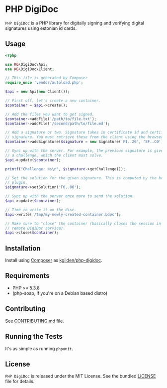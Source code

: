PHP DigiDoc
===========

`PHP DigiDoc` is a PHP library for digitally signing and verifying digital
signatures using estonian id cards.

## Usage

```php
<?php

use KG\DigiDoc\Api;
use KG\DigiDoc\Client;

// This file is generated by Composer
require_once 'vendor/autoload.php';

$api = new Api(new Client());

// First off, let's create a new container.
$container = $api->create();

// Add the files you want to get signed.
$container->addFile('/path/to/file.txt');
$container->addFile('/second/path/to/file.md');

// Add a signature or two. Signature takes in certificate id and certificate
// signature. You must retrieve these from the client using the browser plugin.
$container->addSignature($signature = new Signature('F1..20', '8F..C0'));

// Sync up with the server. For example, the previous signature is given
// a challenge, which the client must solve.
$api->update($container);

printf("Challenge: %s\n", $signature->getChallenge());

// Set the solution for the given signature. This is computed by the borwser
// plugin.
$signature->setSolution('F6..00');

// Sync up with the server once more to send the solution.
$api->update($container);

// Time to write it on the disc.
$api->write('/tmp/my-newly-created-container.bdoc');

// Make sure to "close" the container (basically closes the session in the
// remote DigiDoc service).
$api->close($container);

```

## Installation

Install using [Composer](https://getcomposer.org/) as
[kgilden/php-digidoc](https://packagist.org/packages/kgilden/php-digidoc).

## Requirements

* PHP >= 5.3.8
* (php-soap, if you're on a Debian based distro)

## Contributing

See [CONTRIBUTING.md](CONTRIBUTING.md) file.

## Running the Tests

It's as simple as running `phpunit`.

## License

`PHP DigiDoc` is released under the MIT License.
See the bundled [LICENSE](LICENSE) file for details.

